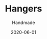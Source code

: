 ---
title: Hangers
date: 2020-06-01
subtitle: Handmade
link: https://www.etsy.com/uk/listing/1184498530/unique-unusual-personalised-pyrography
image: https://i.etsystatic.com/34641093/r/il/c498da/3791407899/il_794xN.3791407899_it2b.jpg
---